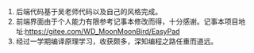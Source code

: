 1. 后端代码基于吴老师代码以及自己的风格完成。
2. 前端界面由于个人能力有限参考记事本修改而得，十分感谢。记事本项目地址:https://gitee.com/WD_MoonMoonBird/EasyPad
3. 经过一学期编译原理学习，收获颇多，深知编程之路任重而道远。
